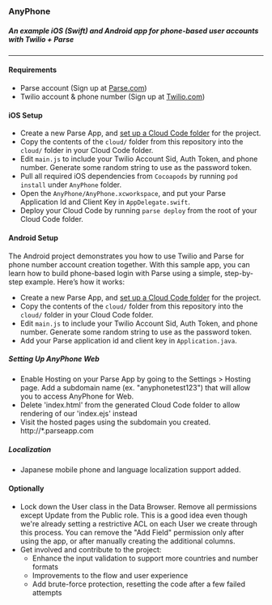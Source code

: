 ### AnyPhone
##### An example iOS (Swift) and Android app for phone-based user accounts with Twilio + Parse

---

#### Requirements

* Parse account (Sign up at [Parse.com](https://parse.com))
* Twilio account & phone number (Sign up at [Twilio.com](https://twilio.com))

#### iOS Setup

* Create a new Parse App, and [set up a Cloud Code folder](https://parse.com/docs/js/guide#cloud-code) for the project.  
* Copy the contents of the `cloud/` folder from this repository into the `cloud/` folder in your Cloud Code folder.  
* Edit `main.js` to include your Twilio Account Sid, Auth Token, and phone number.  Generate some random string to use as the password token. 
* Pull all required iOS dependencies from `Cocoapods` by running `pod install` under `AnyPhone` folder.
* Open the `AnyPhone/AnyPhone.xcworkspace`, and put your Parse Application Id and Client Key in `AppDelegate.swift`.
* Deploy your Cloud Code by running `parse deploy` from the root of your Cloud Code folder.

#### Android Setup

The Android project demonstrates you how to use Twilio and Parse for phone number account creation together. With this sample app, you can learn how to build phone-based login with Parse using a simple, step-by-step example. Here’s how it works:

* Create a new Parse App, and [set up a Cloud Code folder](https://parse.com/docs/js/guide#cloud-code) for the project.  
* Copy the contents of the `cloud/` folder from this repository into the `cloud/` folder in your Cloud Code folder.  
* Edit `main.js` to include your Twilio Account Sid, Auth Token, and phone number.  Generate some random string to use as the password token. 
* Add your Parse application id and client key in `Application.java`.

##### Setting Up AnyPhone Web
* Enable Hosting on your Parse App by going to the Settings > Hosting page. Add a subdomain name (ex. "anyphonetest123") that will allow you to access AnyPhone for Web.  
* Delete 'index.html' from the generated Cloud Code folder to allow rendering of our 'index.ejs' instead
* Visit the hosted pages using the subdomain you created. http://*.parseapp.com


##### Localization
* Japanese mobile phone and language localization support added.

#### Optionally

* Lock down the User class in the Data Browser.  Remove all permissions except Update from the Public role.  This is a good idea even though we're already setting a restrictive ACL on each User we create through this process.  You can remove the "Add Field" permission only after using the app, or after manually creating the additional columns.
* Get involved and contribute to the project:
  * Enhance the input validation to support more countries and number formats
  * Improvements to the flow and user experience
  * Add brute-force protection, resetting the code after a few failed attempts
  

